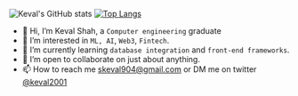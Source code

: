 ![Keval's GitHub stats](https://github-readme-stats.vercel.app/api?username=Keval9shah&theme=github_light&show_icons=true&hide_border=true&count_private=true)
[![Top Langs](https://github-readme-stats.vercel.app/api/top-langs/?username=Keval9shah&theme=github_light&hide_border=true&layout=compact)](https://github.com/anuraghazra/github-readme-stats)

- 👋 Hi, I’m Keval Shah, a `Computer engineering` graduate
- 👀 I’m interested in `ML, AI`, `Web3`, `Fintech`.
- 🌱 I’m currently learning `database integration` and `front-end frameworks`.
- 💞️ I’m open to collaborate on just about anything.
- 📫 How to reach me skeval904@gmail.com or DM me on twitter [@keval2001](https://twitter.com/keval2001)
<!---
Keval9shah/Keval9shah is a ✨ special ✨ repository because its `README.md` (this file) appears on your GitHub profile.
You can click the Preview link to take a look at your changes.
--->
